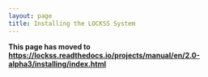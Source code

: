 ```yaml
---
layout: page
title: Installing the LOCKSS System
---
```


**This page has moved to <https://lockss.readthedocs.io/projects/manual/en/2.0-alpha3/installing/index.html>**
